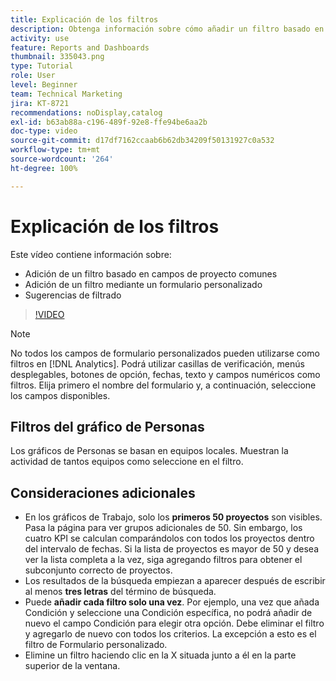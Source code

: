 ```yaml
---
title: Explicación de los filtros
description: Obtenga información sobre cómo añadir un filtro basado en campos de proyecto comunes y cómo añadir un filtro mediante un formulario personalizado, todo en [!UICONTROL Análisis mejorado].
activity: use
feature: Reports and Dashboards
thumbnail: 335043.png
type: Tutorial
role: User
level: Beginner
team: Technical Marketing
jira: KT-8721
recommendations: noDisplay,catalog
exl-id: b63ab88a-c196-489f-92e8-ffe94be6aa2b
doc-type: video
source-git-commit: d17df7162ccaab6b62db34209f50131927c0a532
workflow-type: tm+mt
source-wordcount: '264'
ht-degree: 100%

---
```


# Explicación de los filtros

Este vídeo contiene información sobre:

* Adición de un filtro basado en campos de proyecto comunes
* Adición de un filtro mediante un formulario personalizado
* Sugerencias de filtrado

>[!VIDEO](https://video.tv.adobe.com/v/335043/?quality=12&learn=on&enablevpops)

>[!NOTE]
>
>No todos los campos de formulario personalizados pueden utilizarse como filtros en [!DNL Analytics]. Podrá utilizar casillas de verificación, menús desplegables, botones de opción, fechas, texto y campos numéricos como filtros. Elija primero el nombre del formulario y, a continuación, seleccione los campos disponibles.

## Filtros del gráfico de Personas

Los gráficos de Personas se basan en equipos locales. Muestran la actividad de tantos equipos como seleccione en el filtro.

## Consideraciones adicionales

* En los gráficos de Trabajo, solo los **primeros 50 proyectos** son visibles. Pasa la página para ver grupos adicionales de 50. Sin embargo, los cuatro KPI se calculan comparándolos con todos los proyectos dentro del intervalo de fechas. Si la lista de proyectos es mayor de 50 y desea ver la lista completa a la vez, siga agregando filtros para obtener el subconjunto correcto de proyectos.
* Los resultados de la búsqueda empiezan a aparecer después de escribir al menos **tres letras** del término de búsqueda.
* Puede **añadir cada filtro solo una vez**. Por ejemplo, una vez que añada Condición y seleccione una Condición específica, no podrá añadir de nuevo el campo Condición para elegir otra opción. Debe eliminar el filtro y agregarlo de nuevo con todos los criterios. La excepción a esto es el filtro de Formulario personalizado.
* Elimine un filtro haciendo clic en la X situada junto a él en la parte superior de la ventana.
